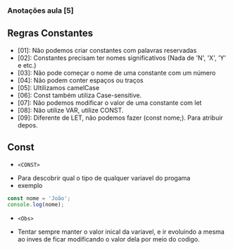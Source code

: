 ### Anotações aula [5]

## Regras Constantes
- [01]: Não podemos criar constantes com palavras reservadas
- [02]: Constantes precisam ter nomes significativos (Nada de 'N', 'X', 'Y' e etc.)
- [03]: Não pode começar o nome de uma constante com um número
- [04]: Não podem conter espaços ou traços
- [05]: Ultilizamos camelCase
- [06]: Const também utiliza Case-sensitive.
- [07]: Não podemos modificar o valor de uma constante com let
- [08]: Não utilize VAR, utilize CONST.
- [09]: Diferente de LET, não podemos fazer (const nome;). Para atribuir depos.

## Const
- `<CONST>` 
* Para descobrir qual o tipo de qualquer variavel do progama
* exemplo
```javascript
const nome = 'João';
console.log(nome);
```
- `<Obs>`
* Tentar sempre manter o valor inical da variavel, e ir evoluindo a mesma ao inves de ficar modificando o valor dela por meio do codigo.

